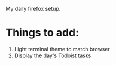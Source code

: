 My daily firefox setup.

# Things to add: 

1. Light terminal theme to match browser
2. Display the day's Todoist tasks

